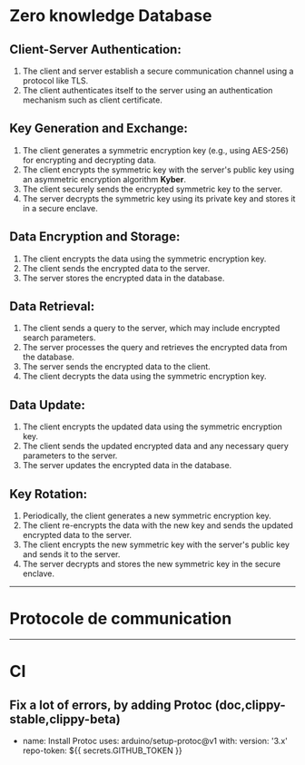 # Zero knowledge Database

## Client-Server Authentication:
1. The client and server establish a secure communication channel using a protocol like TLS.
2. The client authenticates itself to the server using an authentication mechanism such as client certificate.

## Key Generation and Exchange:
1. The client generates a symmetric encryption key (e.g., using AES-256) for encrypting and decrypting data.
2. The client encrypts the symmetric key with the server's public key using an asymmetric encryption algorithm **Kyber**.
3. The client securely sends the encrypted symmetric key to the server.
4. The server decrypts the symmetric key using its private key and stores it in a secure enclave.

## Data Encryption and Storage:
1. The client encrypts the data using the symmetric encryption key.
2. The client sends the encrypted data to the server.
3. The server stores the encrypted data in the database.

## Data Retrieval:
1. The client sends a query to the server, which may include encrypted search parameters.
2. The server processes the query and retrieves the encrypted data from the database.
3. The server sends the encrypted data to the client.
4. The client decrypts the data using the symmetric encryption key.

## Data Update:
1. The client encrypts the updated data using the symmetric encryption key.
2. The client sends the updated encrypted data and any necessary query parameters to the server.
3. The server updates the encrypted data in the database.

## Key Rotation:
1. Periodically, the client generates a new symmetric encryption key.
2. The client re-encrypts the data with the new key and sends the updated encrypted data to the server.
3. The client encrypts the new symmetric key with the server's public key and sends it to the server.
4. The server decrypts and stores the new symmetric key in the secure enclave.

---

# Protocole de communication



---

# CI

## Fix a lot of errors, by adding Protoc (doc,clippy-stable,clippy-beta)

- name: Install Protoc
        uses: arduino/setup-protoc@v1
        with:
          version: '3.x'
          repo-token: ${{ secrets.GITHUB_TOKEN }}
